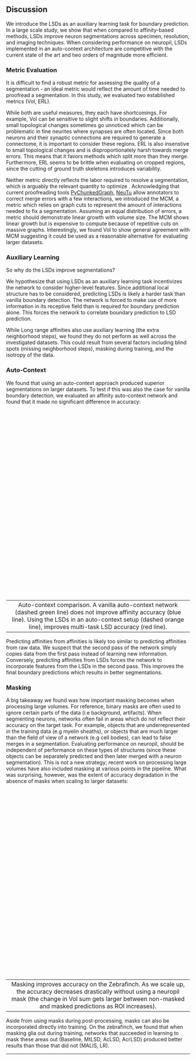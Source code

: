 <h2 id="discussion">Discussion</h2>

We introduce the LSDs as an auxiliary learning task for boundary prediction. In
a large scale study, we show that when compared to affinity-based methods, LSDs
improve neuron segmentations across specimen, resolution, and imaging
techniques. When considering performance on neuropil, LSDs implemented in an
auto-context architecture are competitive with the current state of the art and
two orders of magnitude more efficient.

<h3 id="metric_eval">Metric Evaluation</h3>

It is difficult to find a robust metric for assessing the quality of a
segmentation - an ideal metric would reflect the amount of time needed to
proofread a segmentation. In this study, we evaluated two established metrics
(VoI, ERL).

While both are useful measures, they each have shortcomings. For example, VoI can
be sensitive to slight shifts in boundaries. Additionally, small topological
changes sometimes go unnoticed which can be problematic in fine neurites where
synapses are often located. Since both neurons and their synaptic connections
are required to generate a connectome, it is important to consider these
regions. ERL is also insenstive to small topological changes and is
disproportionately harsh towards merge errors. This means that it favors methods
which split more than they merge. Furthermore, ERL seems to be brittle when
evaluating on cropped regions, since the cutting of ground truth skeletons
introduces variability.

Neither metric directly reflects the labor required to resolve a segmentation,
which is arguably the relevant quantity to optimize <dt-cite
key="plaza_focused_2016,funke_ted_2017"></dt-cite>. Acknowledging that current
proofreading tools <dt-fn> <a class="name" target="_blank" rel="noopener
noreferrer"
href="https://github.com/seung-lab/PyChunkedGraph">PyChunkedGraph</a>, <a
class="name" target="_blank" rel="noopener noreferrer"
href="https://github.com/janelia-flyem/NeuTu">NeuTu</a></dt-fn> allow annotators
to correct merge errors with a few interactions, we introduced the MCM, a metric
which relies on graph cuts to represent the amount of interactions needed to fix
a segmentation. Assuming an equal distribution of errors, a metric should
demonstrate linear growth with volume size. The MCM shows linear growth but is
expensive to compute because of repetitive cuts on massive graphs.
Interestingly, we found VoI to show general agreement with MCM suggesting it
could be used as a reasonable alternative for evaluating larger datasets.

<h3 id="auxiliary_learning">Auxiliary Learning</h3>

So why do the LSDs improve segmentations?

We hypothesize that using LSDs as an auxiliary learning task incentivizes the
network to consider higher-level features. Since additional local structure has
to be considered, predicting LSDs is likely a harder task than vanilla boundary
detection. The network is forced to make use of more information in its
receptive field than is required for boundary prediction alone. This forces the
network to correlate boundary prediction to LSD prediction.

While Long range affinities also use auxiliary learning (the extra neighborhood
steps), we found they do not perform as well across the investigated datasets.
This could result from several factors including blind spots (missing
neighborhood steps), masking during training, and the isotropy of the data.

<h3 id="auto_context">Auto-Context</h3>

We found that using an auto-context approach produced superior segmentations on
larger datasets. To test if this was also the case for vanilla boundary
detection, we evaluated an affinity auto-context network and found that it made
no significant difference in accuracy:

<div style="text-align: center;">
  <img class="b-lazy"
    id="neurons"
    src=data:image/gif;base64,R0lGODlhAQABAAAAACH5BAEKAAEALAAAAAABAAEAAAICTAEAOw==
    data-src="assets/img/zfinch_auto.png"
    style="display: block; margin: auto; width: 100%;"/>
  <table style="width: 100%;" cellspacing="0" cellpadding="0"><tr>
  <td width="100%"><figcaption style="text-align: center;">Auto-context
  comparison. A vanilla auto-context network (dashed green line) does not
  improve affinity accuracy (blue line). Using the LSDs in an auto-context setup
  (dashed orange line), improves multi-task LSD accuracy (red
  line).</figcaption></td>
  </tr></table>
</div>

Predicting affinities from affinities is likely too similar to predicting
affinities from raw data. We suspect that the second pass of the network simply
copies data from the first pass instead of learning new information. Conversely,
predicting affinities from LSDs forces the network to incorporate features from
the LSDs in the second pass. This improves the final boundary predictions which
results in better segmentations.

<h3 id="masking">Masking</h3>

A big takeaway we found was how important masking becomes when processing large
volumes. For reference, binary masks are often used to ignore certain parts of
the data (i.e background, artifacts). When segmenting neurons, networks often
fail in areas which do not reflect their accuracy on the target task. For
example, objects that are underrepresented in the training data (e.g myelin
sheaths), or objects that are much larger than the field of view of a network
(e.g cell bodies), can lead to false merges in a segmentation. Evaluating
performance on neuropil, should be independent of performance on these types of
structures (since these objects can be separately predicted and then later
merged with a neuron segmentation). This is not a new strategy; recent work on
processing large volumes have also included masking at various points in the
pipeline<dt-cite
key="januszewski_high-precision_2018,li_automated_2019,dorkenwald_binary_2019,scheffer_connectome_2020"></dt-cite>.
What was surprising, however, was the extent of accuracy degradation in the
absence of masks when scaling to larger datasets:

<div style="text-align: center;">
  <img class="b-lazy"
    id="neurons"
    src=data:image/gif;base64,R0lGODlhAQABAAAAACH5BAEKAAEALAAAAAABAAEAAAICTAEAOw==
    data-src="assets/img/zfinch_mask_delta_voi.png"
    style="display: block; margin: auto; width: 100%;"/>
  <table style="width: 100%;" cellspacing="0" cellpadding="0"><tr>
  <td width="100%"><figcaption style="text-align: center;">Masking improves
  accuracy on the Zebrafinch. As we scale up, the accuracy decreases drastically
  without using a neuropil mask (the change in VoI sum gets larger between
  non-masked and masked predictions as ROI increases).</figcaption></td>
  </tr></table>
</div>

Aside from using masks during post-processing, masks can also be incorporated
directly into training. On the zebrafinch, we found that when masking glia out
during training, networks that succeeded in learning to mask these areas out
(Baseline, MtLSD, AcLSD, AcrLSD) produced better results than those that did not
(MALIS, LR).

---
